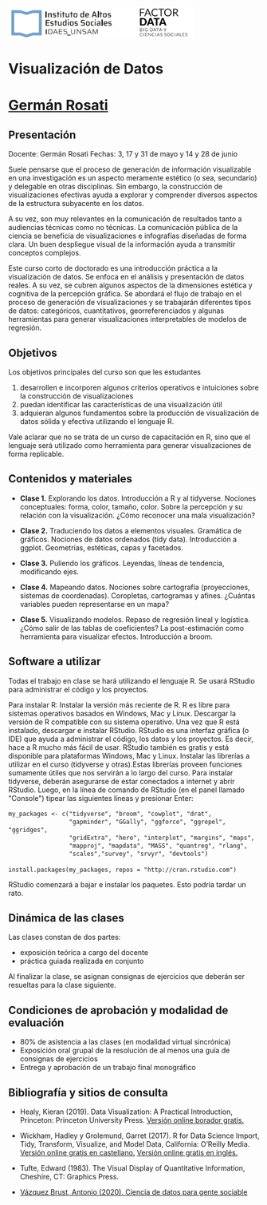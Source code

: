 [![](imgs/unsam_factor_data.png)]()

# Visualización de Datos
# [Germán Rosati](gefero.github.io)

## Presentación
Docente: Germán Rosati 
Fechas: 3, 17 y 31 de mayo y 14 y 28 de junio 

Suele pensarse que el proceso de generación de información visualizable en una investigación es un aspecto meramente estético (o sea, secundario) y delegable en otras disciplinas. Sin embargo, la construcción de visualizaciones efectivas ayuda a explorar y comprender diversos aspectos de la estructura subyacente en los datos.

A su vez, son muy relevantes en la comunicación de resultados tanto a audiencias técnicas como no técnicas. La comunicación pública de la ciencia se beneficia de visualizaciones e infografías diseñadas de forma clara. Un buen despliegue visual de la información ayuda a transmitir conceptos complejos.

Este curso corto de doctorado es una introducción práctica a la visualización de datos. Se enfoca en el análisis y presentación de datos reales. A su vez, se cubren algunos aspectos de la dimensiones estética y cognitiva de la percepción gráfica. Se abordará el flujo de trabajo en el proceso de generación de visualizaciones y se trabajarán diferentes tipos de datos: categóricos, cuantitativos, georreferenciados y algunas herramientas para generar visualizaciones interpretables de modelos de regresión.


## Objetivos
Los objetivos principales del curso son que les estudantes 

1. desarrollen e incorporen algunos criterios operativos e intuiciones sobre la construcción de visualizaciones
2. puedan identificar las características de una visualización útil
3. adquieran algunos fundamentos sobre la producción de visualización de datos sólida y efectiva utilizando el lenguaje R.

Vale aclarar que no se trata de un curso de capacitación en R, sino que el lenguaje será utilizado como herramienta para generar visualizaciones de forma replicable. 

## Contenidos y materiales
- __Clase 1.__  Explorando los datos. Introducción a R y al tidyverse. Nociones conceptuales: forma, color, tamaño, color. Sobre la percepción y su relación con la visualización. ¿Cómo reconocer una mala visualización?
		
- __Clase 2.__ Traduciendo los datos a elementos visuales. Gramática de gráficos. Nociones de datos ordenados (tidy data). Introducción a ggplot. Geometrías, estéticas, capas y facetados. 


- __Clase 3.__ Puliendo los gráficos. Leyendas, líneas de tendencia, modificando ejes.

- __Clase 4.__ Mapeando datos. Nociones sobre cartografía (proyecciones, sistemas de coordenadas). Coropletas, cartogramas y afines. ¿Cuántas variables pueden representarse en un mapa? 

- __Clase 5.__ Visualizando modelos. Repaso de regresión lineal y logística. ¿Cómo salir de las tablas de coeficientes? La post-estimación como herramienta para visualizar efectos. Introducción a broom. 


## Software a utilizar
Todas el trabajo en clase se hará utilizando el lenguaje R. Se usará RStudio para administrar el código y los proyectos.

Para instalar R:
Instalar la versión más reciente de R. R es libre para sistemas operativos basados en Windows, Mac y Linux. Descargar la versión de R compatible con su sistema operativo. 
Una vez que R está instalado, descargar e instalar RStudio. RStudio es una interfaz gráfica (o IDE) que ayuda a administrar el código, los datos y los proyectos. Es decir, hace a R mucho más fácil de usar. RStudio también es gratis y está disponible para plataformas Windows, Mac y Linux.
Instalar las librerías a utilizar en el curso (tidyverse y otras).Estas librerías proveen funciones sumamente útiles que nos servirán a lo largo del curso. Para instalar tidyverse, deberán asegurarse de estar conectados a internet y abrir RStudio. Luego, en la línea de comando de RStudio (en el panel llamado "Console") tipear las siguientes líneas y presionar Enter:


```
my_packages <- c("tidyverse", "broom", "cowplot", "drat",
                 "gapminder", "GGally", "ggforce", "ggrepel", "ggridges", 
                 "gridExtra", "here", "interplot", "margins", "maps",
                 "mapproj", "mapdata", "MASS", "quantreg", "rlang",
                 "scales","survey", "srvyr", "devtools")

install.packages(my_packages, repos = "http://cran.rstudio.com")

```


RStudio comenzará a bajar e instalar los paquetes. Esto podría tardar un rato.

## Dinámica de las clases 
Las clases constan de dos partes: 

- exposición teórica a cargo del docente 
- práctica guiada realizada en conjunto

Al finalizar la clase, se asignan consignas de ejercicios que deberán ser resueltas para la clase siguiente.


## Condiciones de aprobación y modalidad de evaluación
- 80% de asistencia a las clases (en modalidad virtual sincrónica)
- Exposición oral grupal de la resolución de al menos una guía de consignas de ejercicios 
- Entrega y aprobación de un trabajo final monográfico

## Bibliografía y sitios de consulta

- Healy, Kieran (2019). Data Visualization: A Practical Introduction, Princeton: Princeton University Press. 
[Versión online borador gratis.](http://socviz.co/)

- Wickham, Hadley y Grolemund, Garret (2017). R for Data Science Import, Tidy, Transform, Visualize, and Model Data, California: O’Reilly Media. 
[Versión online gratis en castellano.](https://es.r4ds.hadley.nz/)
[Versión online gratis en inglés.](http://r4ds.had.co.nz/)

- Tufte, Edward (1983). The Visual Display of Quantitative Information, Cheshire, CT: Graphics Press.

- [Vázquez Brust, Antonio (2020). Ciencia de datos para gente sociable](https://bitsandbricks.github.io/ciencia_de_datos_gente_sociable/)

